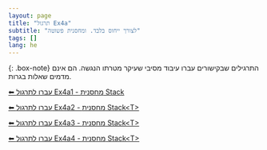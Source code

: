 ```yaml
---
layout: page
title: "תרגול Ex4a"
subtitle: "לצורך ייחוס בלבד. ומחסנית פשוטה"
tags: []
lang: he
---
```


{: .box-note}
התרגילים שבקישורים עברו עיבוד מסיבי שעיקר מטרתו הנגשה. הם אינם מדמים שאלות בגרות.

[⬅ עברו לתרגול Ex4a1 - מחסנית Stack](/cst/4stack/Ex4a1Stack)

[⬅ עברו לתרגול Ex4a2 - מחסנית Stack\<T\>](/cst/4stack/Ex4a2Stack)

[⬅ עברו לתרגול Ex4a3 - מחסנית Stack\<T\>](/cst/4stack/Ex4a3Stack)

[⬅ עברו לתרגול Ex4a4 - מחסנית Stack\<T\>](/cst/4stack/Ex4a4Stack)



